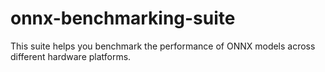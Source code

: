 # onnx-benchmarking-suite
This suite helps you benchmark the performance of ONNX models across different hardware platforms.
